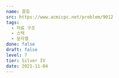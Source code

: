 ```yaml
---
name: 괄호
src: https://www.acmicpc.net/problem/9012
tags: 
  - 자료 구조
  - 스택
  - 문자열
done: false
draft: false
level: 7
tier: Silver IV
date: 2021-11-04
---
```

